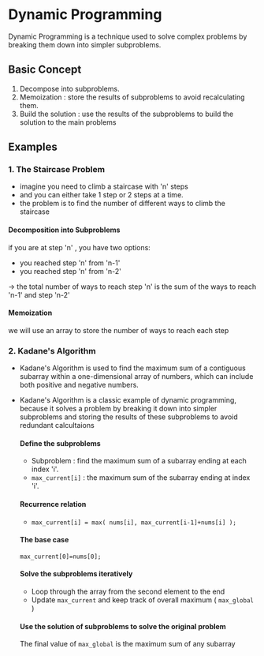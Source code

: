 # Dynamic Programming
Dynamic Programming is a technique used to solve complex problems by breaking them down into simpler subproblems.

## Basic Concept
1. Decompose into subproblems.
2. Memoization : store the results of subproblems to avoid recalculating them.
3. Build the solution : use the results of the subproblems to build the solution to the main problems

## Examples
### 1. The Staircase Problem
- imagine you need to climb a staircase with 'n' steps
- and you can either take 1 step or 2 steps at a time.
- the problem is to find the number of different ways to climb the staircase

#### Decomposition into Subproblems
if you are at step 'n' ,  you have two options:
- you reached step 'n' from 'n-1'
- you reached step 'n' from 'n-2'

-> the total number of ways to reach step 'n' is the sum of the ways to reach 'n-1' and step 'n-2'

#### Memoization
we will use an array to store the number of ways to reach each step


### 2. Kadane's Algorithm
- Kadane's Algorithm is used to find the maximum sum of a contiguous subarray within a one-dimensional array of numbers, which can include both positive and negative numbers.
- Kadane's Algorithm is a classic example of dynamic programming, because it solves a problem by breaking it down into simpler subproblems and storing the results of these subproblems to avoid redundant calcultaions

  #### Define the subproblems
  - Subproblem : find the maximum sum of a subarray ending at each index 'i'.
  - ```max_current[i]``` : the maximum sum of the subarray ending at index 'i'.
 
  #### Recurrence relation
  - ``` max_current[i] = max( nums[i], max_current[i-1]+nums[i] ); ```
 
  #### The base case
  ``` max_current[0]=nums[0]; ```

  #### Solve the subproblems iteratively
  - Loop through the array from the second element to the end
  - Update ``` max_current ``` and keep track of overall maximum ( ```max_global``` )
 
  #### Use the solution of subproblems to solve the original problem
  The final value of ``` max_global ``` is the maximum sum of any subarray
